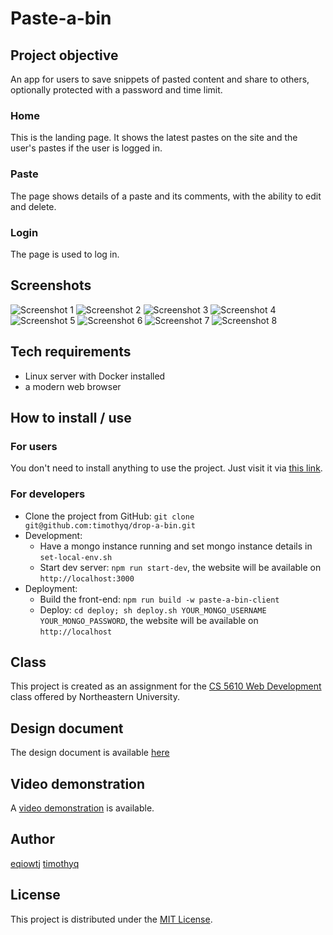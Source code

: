 # Paste-a-bin

## Project objective

An app for users to save snippets of pasted content and share to others, optionally protected with a password and time limit.

### Home

This is the landing page. It shows the latest pastes on the site and the user's pastes if the user is logged in. 

### Paste

The page shows details of a paste and its comments, with the ability to edit and delete.

### Login

The page is used to log in.

## Screenshots

![Screenshot 1](readmeimages/1.png)
![Screenshot 2](readmeimages/2.png)
![Screenshot 3](readmeimages/3.png)
![Screenshot 4](readmeimages/4.png)
![Screenshot 5](readmeimages/5.png)
![Screenshot 6](readmeimages/6.png)
![Screenshot 7](readmeimages/7.png)
![Screenshot 8](readmeimages/8.png)

## Tech requirements
- Linux server with Docker installed
- a modern web browser

## How to install / use

### For users

You don't need to install anything to use the project. Just visit it via [this link](https://paste-a-bin.lol).

### For developers

- Clone the project from GitHub: `git clone git@github.com:timothyq/drop-a-bin.git`
- Development:
  - Have a mongo instance running and set mongo instance details in `set-local-env.sh`
  - Start dev server: `npm run start-dev`, the website will be available on `http://localhost:3000`
- Deployment:
  - Build the front-end: `npm run build -w paste-a-bin-client`
  - Deploy: `cd deploy; sh deploy.sh YOUR_MONGO_USERNAME YOUR_MONGO_PASSWORD`, the website will be available on `http://localhost`

## Class

This project is created as an assignment for the [CS 5610 Web Development](https://johnguerra.co/classes/webDevelopment_fall_2022/) class offered by Northeastern University.

## Design document

The design document is available [here](Design%20Document.pdf)

## Video demonstration

A [video demonstration](TODO) is available.

## Author

[eqiowtj](https://eqiowtj.github.io/homepage/index.html)
[timothyq](https://cs5610sv22f-p4oy.vercel.app/index.html)

## License

This project is distributed under the [MIT License](LICENSE).
